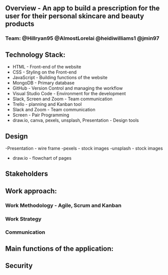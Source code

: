 ## Overview - An app to build a prescription for the user for their personal skincare and beauty products

### Team: @Hillryan95 @AlmostLorelai @heidiwilliams1 @jmin97


## Technology Stack:
 - HTML - Front-end of the website
 - CSS - Styling on the Front-end
 - JavaScript - Building functions of the website
 - MongoDB - Primary database
 - GitHub - Version Control and managing the workflow
 - Visual Studio Code - Environment for the development
 - Slack, Screen and Zoom - Team communication
 - Trello - planning and Kanban tool
 - Slack and Zoom - Team communication
 - Screen - Pair Programming
 - draw.io, canva, pexels, unsplash, Presentation - Design tools
 
 ## Design
 -Presentation - wire frame
 -pexels - stock images
 -unsplash - stock images
 - draw.io - flowchart of pages

## Stakeholders

## Work approach:

### Work Methodology - Agile, Scrum and Kanban

### Work Strategy

### Communication


## Main functions of the application:


## Security


